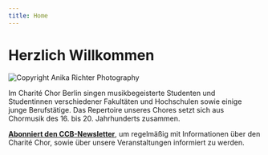 ```yaml
---
title: Home
---
```


# Herzlich Willkommen

<!--
[![](/images/cantemus.png?classes=img-medium)](http://www.charitechorberlin.de/images/cantemus.png?target=_parent)

Alle Infos zu unseren nächsten Konzerten [findet Ihr hier](http://www.charitechorberlin.de/konzerte?target=_parent)!
-->


<!-- <span style="color:red">**Achtung!! Wir nehmen ab sofort neue SängerInnen auf! Mehr Infos [hier](http://www.charitechorberlin.de/mach_mit?target=_parent).**</span> -->


![](/images/fotoshooting/sitzend.jpg?classes=img,caption "Copyright Anika Richter Photography")



<!--<div style="text-align: center;">
  Wir haben erfolgreich beim Wettbewerb "Deutscher Chorgipfel 2016" teilgenommen und <b>den zweiten Platz erreicht!</b><br />
  <br /><br />

  <div id="bewerbungsvideo" itemscope itemtype="http://schema.org/Event">
    <span itemprop="name">Deutscher Chorgipfel 2016</span>
    <span itemprop="organizer">Klassik Radio</span>
    <span itemprop="performer">Charité Chor Berlin</span>
    <iframe itemprop="name" id="video" width="853" height="480" src="https://www.youtube.com/embed/2A_gLuVgsnI" frameborder="0" allowfullscreen></iframe>
  </div>
</div>-->

<!--![](/images/willkommen.jpg?classes=img)-->

Im Charité Chor <span itemprop="http://schema.org/foundingLocation">Berlin</span> singen musikbegeisterte Studenten und Studentinnen verschiedener Fakultäten und Hochschulen sowie einige junge Berufstätige. Das Repertoire unseres Chores setzt sich aus Chormusik des 16. bis 20. Jahrhunderts zusammen.


**[Abonniert den CCB-Newsletter](http://www.charitechorberlin.de/kontakt?target=_parent)**, um regelmäßig mit Informationen über den Charité Chor, sowie über unsere Veranstaltungen informiert zu werden.
<!--<script>
  $( window ).resize(function() {
    $('#video').width($('#bewerbungsvideo').width());
    $('#bewerbungsvideo').height($('#video').height());
  });
  
  $( window ).load(function() {
    $('#video').width($('#bewerbungsvideo').width());
    $('#bewerbungsvideo').height($('#video').height());
  });
</script>-->
